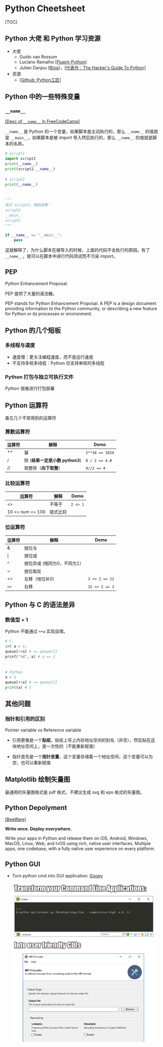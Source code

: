 # Python Cheetsheet

[TOC]

## Python 大佬 和 Python 学习资源

* 大佬
  * Guido van Rossum
  * Luciano Ramalho [[Fluent-Python]](https://github.com/fluentpython)
  * Julien Danjou  [[Blog]](https://julien.danjou.info/)，[[代表作：The Hacker's Guide To Python]](http://www.vimlinux.com/lipeng/tmpfile/the-hacker-guide-to-python.pdf)
* 资源
  * [[Github: Python工匠]](https://github.com/piglei/one-python-craftsman)

## Python 中的一些特殊变量

### `__name__`

[[Desc of `__name__` in FreeCodeCamp]](https://www.freecodecamp.org/news/whats-in-a-python-s-name-506262fe61e8/)

`__name__` 是 Python 的一个变量，如果脚本是主动执行的，那么 `__name__` 的值就是 `__main__`，如果脚本是被 import 导入然后执行的，那么 `__name__` 的值就是脚本的名称。

```python
# script1
import script2
print(__name__)
print(script2.__name__)

# script2
print(__name__)


"""
执行 script2，得到结果：
script2
__main__
script2
"""
```



```python
if __name__ == "__main__":
    pass
```

这就解释了，为什么脚本在被导入的时候，上面的代码不会执行的原因。有了 `__name__`，就可以在脚本中进行代码测试而不污染 import。

## PEP

Python Enhancement Proposal.

PEP 提供了大量的语法糖。

PEP stands for Python Enhancement Proposal. A PEP is a design document providing information to the Python community, or describing a new feature for Python or its processes or environment. 

## Python 的几个短板

### 多线程与速度

* 速度慢：更关注编程速度，而不是运行速度
* 不支持多核多线程：Python 仅支持单核的多线程

### Python 打包与独立可执行文件

Python 很难进行打包部署

## Python 运算符

备忘几个不常用到的运算符

### 算数运算符

| 运算符 | 解释                            | Demo            |
| ------ | ------------------------------- | --------------- |
| **     | 幂                              | `2**10 == 1024` |
| /      | 除 (**结果一定是小数 python3**) | `8 / 2 == 4.0`  |
| //     | 取整除（**向下取整**）          | `9//2 == 4`     |

### 比较运算符

| 运算符           | 解释     | Demo     |
| ---------------- | -------- | -------- |
| <>               | 不等于   | `2 <> 1` |
| 10 <= num <= 100 | 链式比较 |          |

### 位运算符

| 运算符 | 解释                         | Demo           |
| ------ | ---------------------------- | -------------- |
| &      | 按位与                       |                |
| \|     | 按位或                       |                |
| ^      | 按位异或 (相同为0，不同为1） |                |
| ~      | 按位取反                     |                |
| <<     | 左移（地位补0）              | `3 << 2 == 12` |
| `>>`   | 右移                         | `15 >> 2 == 3` |

## Python 与 C 的语法差异

### 数值型 + 1

Python 不能通过 `++a` 实现自增。

```python
# C
int a = 1;
queue[++a] # == queue[2]
prinf("%d", a) # a == 2


# Python
a = 1
queue[++a] # == queue[2]
print(a) # 1
```

## 其他问题

### 指针和引用的区别

Pointer variable vs Reference variable

* 引用更像是一个**贴纸**，贴纸上写上内存地址空间的别名（非空），然后贴在这块地址空间上，是一次性的（不能重新赋值）

* 指针首先是一个**指针变量**，这个变量存储着一个地址空间，这个变量可以为空，也可以重新赋值

## Matplotlib 绘制矢量图

最通用的矢量图格式是 pdf 格式，不建议生成 svg 和 eps 格式的矢量图。

## Python Depolyment

[[BeeWare]](https://beeware.org/)

**Write once. Deploy everywhere.**

Write your apps in Python and release them on iOS, Android, Windows, MacOS, Linux, Web, and tvOS using rich, native user interfaces. Multiple apps, one codebase, with a fully native user experience on every platform.

## Python GUI

* Turn python cmd into GUI application: [Gooey](https://github.com/chriskiehl/Gooey)

  <img align="left" src="assets/image-20200828091512198.png" alt="image-20200828091512198" style="zoom:67%;" />